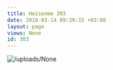 ```yaml
---
title: Heisenme 303
date: 2018-03-14 09:39:15 +03:00
layout: page
views: None
id: 303
---
```


![/uploads/None](/uploads/None)
